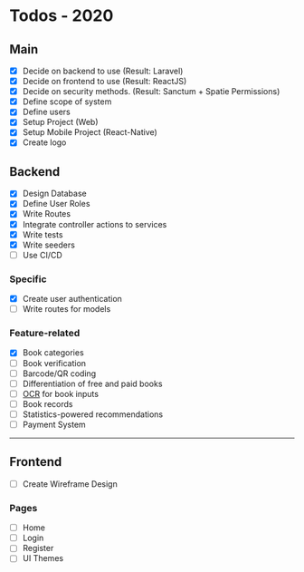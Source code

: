 # Todos - 2020

## Main

- [x] Decide on backend to use (Result: Laravel)
- [x] Decide on frontend to use (Result: ReactJS)
- [x] Decide on security methods. (Result: Sanctum + Spatie Permissions)
- [x] Define scope of system
- [x] Define users
- [x] Setup Project (Web)
- [x] Setup Mobile Project (React-Native)
- [x] Create logo

## Backend

- [x] Design Database
- [x] Define User Roles
- [x] Write Routes
- [x] Integrate controller actions to services
- [x] Write tests
- [x] Write seeders
- [ ] Use CI/CD

### Specific

- [x] Create user authentication
- [ ] Write routes for models

### Feature-related

- [x] Book categories
- [ ] Book verification
- [ ] Barcode/QR coding
- [ ] Differentiation of free and paid books
- [ ] [OCR](https://en.wikipedia.org/wiki/Optical_character_recognition) for book inputs
- [ ] Book records
- [ ] Statistics-powered recommendations
- [ ] Payment System

---

## Frontend

- [ ] Create Wireframe Design

### Pages

- [ ] Home
- [ ] Login
- [ ] Register
- [ ] UI Themes
